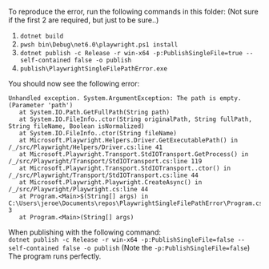 To reproduce the error, run the following commands in this folder:
(Not sure if the first 2 are required, but just to be sure..)

1. `dotnet build`
2. `pwsh bin\Debug\net6.0\playwright.ps1 install`
3. `dotnet publish -c Release -r win-x64 -p:PublishSingleFile=true --self-contained false -o publish`
4. `publish\PlaywrightSingleFilePathError.exe`

You should now see the following error:
```
Unhandled exception. System.ArgumentException: The path is empty. (Parameter 'path')
   at System.IO.Path.GetFullPath(String path)
   at System.IO.FileInfo..ctor(String originalPath, String fullPath, String fileName, Boolean isNormalized)
   at System.IO.FileInfo..ctor(String fileName)
   at Microsoft.Playwright.Helpers.Driver.GetExecutablePath() in /_/src/Playwright/Helpers/Driver.cs:line 41
   at Microsoft.Playwright.Transport.StdIOTransport.GetProcess() in /_/src/Playwright/Transport/StdIOTransport.cs:line 119
   at Microsoft.Playwright.Transport.StdIOTransport..ctor() in /_/src/Playwright/Transport/StdIOTransport.cs:line 44
   at Microsoft.Playwright.Playwright.CreateAsync() in /_/src/Playwright/Playwright.cs:line 44
   at Program.<Main>$(String[] args) in C:\Users\jeroe\Documents\repos\PlaywrightSingleFilePathError\Program.cs:line 3
   at Program.<Main>(String[] args)
```

When publishing with the following command:  
`dotnet publish -c Release -r win-x64 -p:PublishSingleFile=false --self-contained false -o publish`
(Note the `-p:PublishSingleFile=false`)
The program runs perfectly.